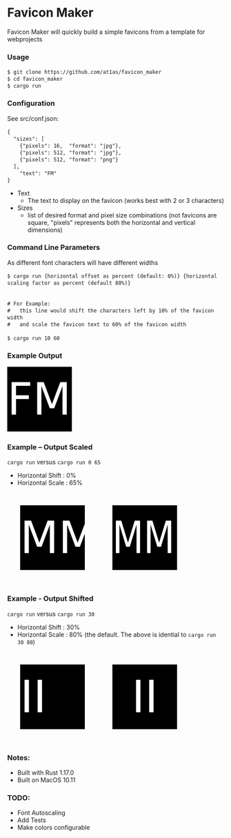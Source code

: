 # Favicon Maker

Favicon Maker will quickly build a simple favicons from a template for webprojects 


### Usage

```
$ git clone https://github.com/at1as/favicon_maker
$ cd favicon_maker
$ cargo run
```

### Configuration

See src/conf.json:

```
{
  "sizes": [
    {"pixels": 16,  "format": "jpg"},
    {"pixels": 512, "format": "jpg"},
    {"pixels": 512, "format": "png"}
  ],
    "text": "FM"
}
```

* Text
  * The text to display on the favicon (works best with 2 or 3 characters)
* Sizes
  * list of desired format and pixel size combinations (not favicons are square, "pixels" represents both the horizontal and vertical dimensions)


### Command Line Parameters

As different font characters will have different widths

```
$ cargo run {horizontal offset as percent (default: 0%)} {horizontal scaling factor as percent (default 80%)}


# For Example: 
#   this line would shift the characters left by 10% of the favicon width
#   and scale the favicon text to 60% of the favicon width

$ cargo run 10 60
```


### Example Output

<img src="https://raw.githubusercontent.com/at1as/favicon_maker/master/output/favicon512.png" width="150px">


### Example – Output Scaled

`cargo run` versus `cargo run 0 65`
* Horizontal Shift : 0%
* Horizontal Scale : 65%

<div>
<img src="https://raw.githubusercontent.com/at1as/favicon_maker/master/output/example_favicon_MM.jpg" width="150px" style="margin:20px; padding:10px">
<img src="https://raw.githubusercontent.com/at1as/favicon_maker/master/output/example_favicon_MM_scale_65_percent.jpg" width="150px" style="margin:20px; padding:10px">
</div>

### Example - Output Shifted

`cargo run` versus `cargo run 30`
* Horizontal Shift : 30%
* Horizontal Scale : 80% (the default. The above is idential to `cargo run 30 80`)

<div>
<img src="https://raw.githubusercontent.com/at1as/favicon_maker/master/output/example_favicon_II.jpg" width="150px" style="margin:20px; padding:10px">
<img src="https://raw.githubusercontent.com/at1as/favicon_maker/master/output/example_favicon_II_shift_30_percent.jpg" width="150px" style="margin:20px; padding:10px">
</div>

### Notes:

* Built with Rust 1.17.0
* Built on MacOS 10.11


### TODO:

* Font Autoscaling
* Add Tests
* Make colors configurable

